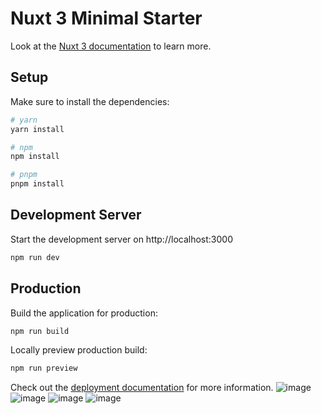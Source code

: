 # Nuxt 3 Minimal Starter

Look at the [Nuxt 3 documentation](https://nuxt.com/docs/getting-started/introduction) to learn more.

## Setup

Make sure to install the dependencies:

```bash
# yarn
yarn install

# npm
npm install

# pnpm
pnpm install
```

## Development Server

Start the development server on http://localhost:3000

```bash
npm run dev
```

## Production

Build the application for production:

```bash
npm run build
```

Locally preview production build:

```bash
npm run preview
```

Check out the [deployment documentation](https://nuxt.com/docs/getting-started/deployment) for more information.
![image](https://user-images.githubusercontent.com/95339691/228689865-a8a222c5-1b9d-4b9a-b966-f085afaf5a18.png)
![image](https://user-images.githubusercontent.com/95339691/228690119-a848c188-a72b-4c3a-abf4-63741d323218.png)
![image](https://user-images.githubusercontent.com/95339691/228690144-767b438e-560b-4127-9abc-1f4a2278c24d.png)
![image](https://user-images.githubusercontent.com/95339691/228690163-b7cea37d-619d-4646-bc94-2bd11f790ea4.png)


